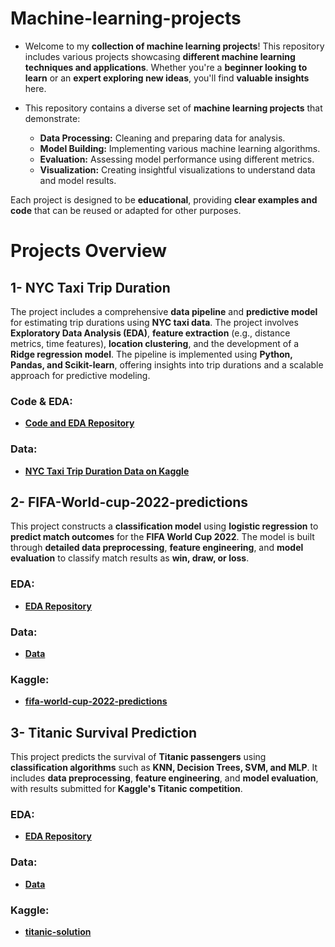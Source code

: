 # **Machine-learning-projects**

- Welcome to my **collection of machine learning projects**! This repository includes various projects showcasing **different machine learning techniques and applications**. Whether you're a **beginner looking to learn** or an **expert exploring new ideas**, you'll find **valuable insights** here.

- This repository contains a diverse set of **machine learning projects** that demonstrate:

  - **Data Processing:** Cleaning and preparing data for analysis.
  - **Model Building:** Implementing various machine learning algorithms.
  - **Evaluation:** Assessing model performance using different metrics.
  - **Visualization:** Creating insightful visualizations to understand data and model results.
  
Each project is designed to be **educational**, providing **clear examples and code** that can be reused or adapted for other purposes.

# **Projects Overview**

## **1- NYC Taxi Trip Duration**

The project includes a comprehensive **data pipeline** and **predictive model** for estimating trip durations using **NYC taxi data**. The project involves **Exploratory Data Analysis (EDA)**, **feature extraction** (e.g., distance metrics, time features), **location clustering**, and the development of a **Ridge regression model**. The pipeline is implemented using **Python, Pandas, and Scikit-learn**, offering insights into trip durations and a scalable approach for predictive modeling.

### **Code & EDA:**
- **[Code and EDA Repository](https://github.com/anassaleh98/Machine-learning-projects/tree/main/nyc-taxi-trip-duration/Code)**

### **Data:**
- **[NYC Taxi Trip Duration Data on Kaggle](https://www.kaggle.com/competitions/nyc-taxi-trip-duration/data)**

## **2- FIFA-World-cup-2022-predictions**

This project constructs a **classification model** using **logistic regression** to **predict match outcomes** for the **FIFA World Cup 2022**. The model is built through **detailed data preprocessing**, **feature engineering**, and **model evaluation** to classify match results as **win, draw, or loss**.

### **EDA:**
- **[EDA Repository](https://github.com/anassaleh98/Machine-learning-projects/tree/main/FIFA-World-cup-2022-predictions/Code)**

### **Data:**
- **[Data](https://github.com/anassaleh98/Machine-learning-projects/tree/main/FIFA-World-cup-2022-predictions/Data)**

### **Kaggle:**
- **[fifa-world-cup-2022-predictions](https://www.kaggle.com/code/anassaleh98/fifa-world-cup-2022-predictions)**

## **3- Titanic Survival Prediction**

This project predicts the survival of **Titanic passengers** using **classification algorithms** such as **KNN, Decision Trees, SVM, and MLP**. It includes **data preprocessing**, **feature engineering**, and **model evaluation**, with results submitted for **Kaggle's Titanic competition**.

### **EDA:**
- **[EDA Repository](https://github.com/anassaleh98/Machine-learning-projects/tree/main/Titanic/code)**

### **Data:**
- **[Data](https://github.com/anassaleh98/Machine-learning-projects/tree/main/Titanic/Data)**

### **Kaggle:**
- **[titanic-solution](https://www.kaggle.com/code/anassaleh98/titanic-solution)**
